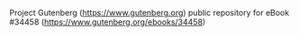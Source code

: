 Project Gutenberg (https://www.gutenberg.org) public repository for eBook #34458 (https://www.gutenberg.org/ebooks/34458)
